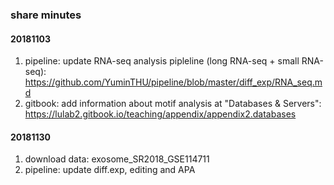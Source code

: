 ### share minutes
#### 20181103
1.  pipeline: update RNA-seq analysis pipleline (long RNA-seq + small RNA-seq): https://github.com/YuminTHU/pipeline/blob/master/diff_exp/RNA_seq.md
2.  gitbook: add information about motif analysis at "Databases & Servers": https://lulab2.gitbook.io/teaching/appendix/appendix2.databases

#### 20181130
1. download data: exosome_SR2018_GSE114711
2. pipeline: update diff.exp, editing and APA
